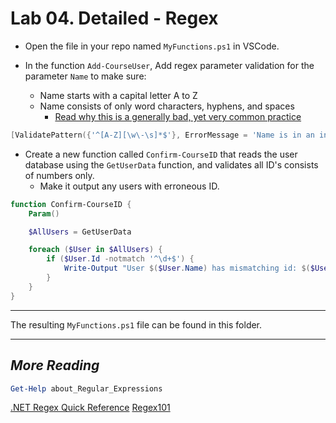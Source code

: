 # Lab 04. Detailed - Regex

- Open the file in your repo named `MyFunctions.ps1` in VSCode.

- In the function `Add-CourseUser`, Add regex parameter validation for the parameter `Name` to make sure:
  - Name starts with a capital letter A to Z
  - Name consists of only word characters, hyphens, and spaces
    - [Read why this is a generally bad, yet very common practice](https://www.kalzumeus.com/2010/06/17/falsehoods-programmers-believe-about-names/)

```PowerShell
[ValidatePattern({'^[A-Z][\w\-\s]*$'}, ErrorMessage = 'Name is in an incorrect format')]
```

- Create a new function called `Confirm-CourseID` that reads the user database using the `GetUserData` function, and validates all ID's consists of numbers only.
  - Make it output any users with erroneous ID.

```PowerShell
function Confirm-CourseID {
    Param()

    $AllUsers = GetUserData

    foreach ($User in $AllUsers) {
        if ($User.Id -notmatch '^\d+$') {
            Write-Output "User $($User.Name) has mismatching id: $($User.Id)"
        }
    }
}
```

---

The resulting `MyFunctions.ps1` file can be found in this folder.

---

## *More Reading*

```PowerShell
Get-Help about_Regular_Expressions
```

[.NET Regex Quick Reference](https://docs.microsoft.com/en-us/dotnet/standard/base-types/regular-expression-language-quick-reference)
[Regex101](https://regex101.com/)
